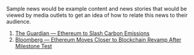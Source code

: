 Sample news would be example content and news stories that would be viewed by media outlets to get an idea of how to relate this news to their audience.

1. [The Guardian — Ethereum to Slash Carbon Emissions](https://www.theguardian.com/technology/2021/may/19/ethereum-cryptocurrency-to-slash-carbon-emissions)
2. [Bloomberg — Ethereum Moves Closer to Blockchain Revamp After Milestone Test](https://www.bloomberg.com/news/articles/2022-06-08/ethereum-moves-closer-to-blockchain-revamp-after-successful-test)
